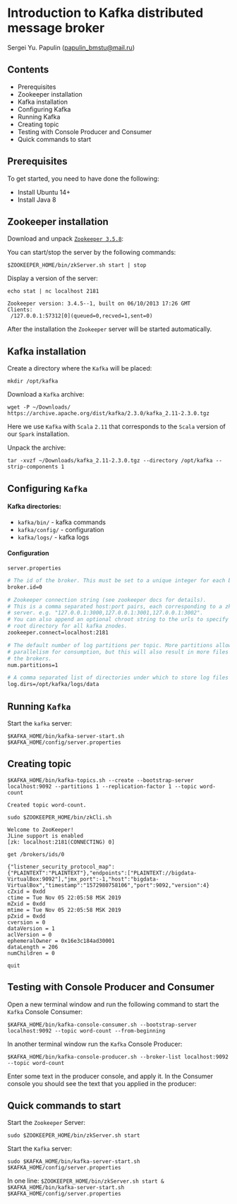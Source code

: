 # Introduction to Kafka distributed message broker
Sergei Yu. Papulin (papulin_bmstu@mail.ru)

## Contents

- Prerequisites
- Zookeeper installation
- Kafka installation
- Configuring Kafka
- Running Kafka
- Creating topic
- Testing with Console Producer and Consumer
- Quick commands to start

## Prerequisites

To get started, you need to have done the following:

- Install Ubuntu 14+
- Install Java 8

## Zookeeper installation

Download and unpack [`Zookeeper 3.5.8`](https://archive.apache.org/dist/zookeeper/zookeeper-3.5.8/apache-zookeeper-3.5.8-bin.tar.gz):

<!-- Install the server:

`apt install zookeeperd` -->

You can start/stop the server by the following commands:

`$ZOOKEEPER_HOME/bin/zkServer.sh start | stop`

Display a version of the server:

`echo stat | nc localhost 2181`

```
Zookeeper version: 3.4.5--1, built on 06/10/2013 17:26 GMT
Clients:
 /127.0.0.1:57312[0](queued=0,recved=1,sent=0)
```

After the installation the `Zookeeper` server will be started automatically. 

## Kafka installation

Create a directory where the `Kafka` will be placed:

`mkdir /opt/kafka`

Download a `Kafka` archive:

`wget -P ~/Downloads/ https://archive.apache.org/dist/kafka/2.3.0/kafka_2.11-2.3.0.tgz`

Here we use `Kafka` with `Scala` `2.11` that corresponds to the `Scala` version of our `Spark` installation.

Unpack the archive: 

`tar -xvzf ~/Downloads/kafka_2.11-2.3.0.tgz --directory /opt/kafka --strip-components 1`

## Configuring `Kafka`

#### Kafka directories:

- `kafka/bin/` - kafka commands
- `kafka/config/` - configuration
- `kafka/logs/` - kafka logs

#### Configuration

`server.properties`

```bash
# The id of the broker. This must be set to a unique integer for each broker.
broker.id=0

# Zookeeper connection string (see zookeeper docs for details).
# This is a comma separated host:port pairs, each corresponding to a zk
# server. e.g. "127.0.0.1:3000,127.0.0.1:3001,127.0.0.1:3002".
# You can also append an optional chroot string to the urls to specify the
# root directory for all kafka znodes.
zookeeper.connect=localhost:2181

# The default number of log partitions per topic. More partitions allow greater
# parallelism for consumption, but this will also result in more files across
# the brokers.
num.partitions=1

# A comma separated list of directories under which to store log files
log.dirs=/opt/kafka/logs/data
```

## Running `Kafka`

Start the `kafka` server:

`$KAFKA_HOME/bin/kafka-server-start.sh $KAFKA_HOME/config/server.properties`

## Creating topic

`$KAFKA_HOME/bin/kafka-topics.sh --create --bootstrap-server localhost:9092 --partitions 1 --replication-factor 1 --topic word-count`

```
Created topic word-count.
```

`sudo $ZOOKEEPER_HOME/bin/zkCli.sh`

```
Welcome to ZooKeeper!
JLine support is enabled
[zk: localhost:2181(CONNECTING) 0] 
```

`get /brokers/ids/0`

```
{"listener_security_protocol_map":{"PLAINTEXT":"PLAINTEXT"},"endpoints":["PLAINTEXT://bigdata-VirtualBox:9092"],"jmx_port":-1,"host":"bigdata-VirtualBox","timestamp":"1572980758106","port":9092,"version":4}
cZxid = 0xdd
ctime = Tue Nov 05 22:05:58 MSK 2019
mZxid = 0xdd
mtime = Tue Nov 05 22:05:58 MSK 2019
pZxid = 0xdd
cversion = 0
dataVersion = 1
aclVersion = 0
ephemeralOwner = 0x16e3c184ad30001
dataLength = 206
numChildren = 0
```

`quit`


## Testing with Console Producer and Consumer

Open a new terminal window and run the following command to start the `Kafka` Console Consumer:

`$KAFKA_HOME/bin/kafka-console-consumer.sh --bootstrap-server localhost:9092 --topic word-count --from-beginning`

In another terminal window run the `Kafka` Console Producer:

`$KAFKA_HOME/bin/kafka-console-producer.sh --broker-list localhost:9092 --topic word-count`

Enter some text in the producer console, and apply it. In the Consumer console you should see the text that you applied in the producer:

## Quick commands to start

Start the `Zookeeper` Server:

`sudo $ZOOKEEPER_HOME/bin/zkServer.sh start`

Start the `Kafka` server:

`sudo $KAFKA_HOME/bin/kafka-server-start.sh $KAFKA_HOME/config/server.properties`

In one line:
`$ZOOKEEPER_HOME/bin/zkServer.sh start & $KAFKA_HOME/bin/kafka-server-start.sh $KAFKA_HOME/config/server.properties`